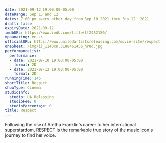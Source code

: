 ```yaml
---
date: 2021-09-12 19:00:00-05:00
dateRange: Sep 10 and 12
dates: 7:00 pm every other day from Sep 10 2021 thru Sep 12  2021
draft: false
expiryDate: 2021-09-12
imdbURL: https://www.imdb.com/title/tt2452150/
mpaaRating: PG-13
officialURL: https://www.unitedartistsreleasing.com/movie-site/respect-2
oneSheet: /img/il_1140xn.3188461456_hr8d.jpg
performanceList:
  performance:
  - date: 2021-09-10 19:00:00-05:00
    format: 2D
  - date: 2021-09-12 19:00:00-05:00
    format: 2D
runningTime: 145
shortTitle: Respect
showType: Cinema
studioInfo:
  studio: UA Releasing
  studioFee: 0
  studioPercentage: 0
title: Respect
---
```


Following the rise of Aretha Franklin's career to her international superstardom, RESPECT is the remarkable true story of the music icon's journey to find her voice.